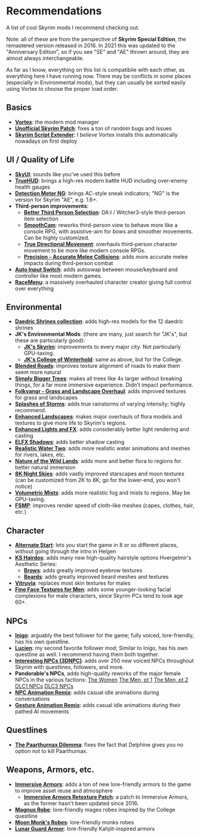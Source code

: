 # Recommendations

A list of cool Skyrim mods I recommend checking out.

Note: all of these are from the perspective of **Skyrim Special Edition**, the remastered version released in 2016. In 2021 this was updated to the "Anniversary Edition", so if you see "SE" and "AE" thrown around, they are almost always interchangeable.

As far as I know, everything on this list is compatibile with each other, as everything here I have running now. There may be conflicts in some places (especially in Environmental mods), but they can usually be sorted easily using Vortex to choose the proper load order.

## Basics

- **[Vortex](https://www.nexusmods.com/about/vortex/)**: the modern mod manager
- **[Unofficial Skyrim Patch](https://www.nexusmods.com/skyrimspecialedition/mods/266)**: fixes a ton of random bugs and issues
- **[Skyrim Script Extender](https://www.nexusmods.com/skyrimspecialedition/mods/30379)**: I _believe_ Vortex installs this automatically nowadays on first deploy

## UI / Quality of Life

- **[SkyUI](https://www.nexusmods.com/skyrimspecialedition/mods/12604)**: sounds like you've used this before
- **[TrueHUD](https://www.nexusmods.com/skyrimspecialedition/mods/62775)**: brings a high-res modern battle HUD including over-enemy health gauges
- **[Detection Meter NG](https://www.nexusmods.com/skyrimspecialedition/mods/77350)**: brings AC-style sneak indicators; "NG" is the version for Skyrim "AE", e.g. 1.6+.
- **Third-person improvements**:
    - **[Better Third Person Selection](https://www.nexusmods.com/skyrimspecialedition/mods/64339)**: DA:I / Witcher3-style third-person item selection
    - **[SmoothCam](https://www.nexusmods.com/skyrimspecialedition/mods/41252)**: reworks third-person view to behave more like a console RPG, with assistive-aim for bows and smoother movements. Can be highly customized.
    - **[True Directional Movement](https://www.nexusmods.com/skyrimspecialedition/mods/51614)**: overhauls third-person character movement to be more like modern console RPGs.
    - **[Precision - Accurate Melee Collisions](https://www.nexusmods.com/skyrimspecialedition/mods/72347)**: adds more accurate melee impacts during third-person combat
- **[Auto Input Switch](https://www.nexusmods.com/skyrimspecialedition/mods/54309)**: adds autoswap between mouse/keyboard and controller like most modern games.
- **[RaceMenu](https://www.nexusmods.com/skyrimspecialedition/mods/19080)**: a massively overhauled character creator giving full control over everything

## Environmental

- **[Daedric Shrines collection](https://next.nexusmods.com/skyrimspecialedition/collections/tdqfkc)**: adds high-res models for the 12 daedric shrines
- **JK's Environmental Mods**: (there are many, just search for "JK's", but these are particularly good):
    - **[JK's Skyrim](https://www.nexusmods.com/skyrimspecialedition/mods/6289)**: improvements to every major city. Not particularly GPU-taxing.
    - **[JK's College of Winterhold](https://www.nexusmods.com/skyrimspecialedition/mods/65676)**: same as above, but for the College.
- **[Blended Roads](https://www.nexusmods.com/skyrimspecialedition/mods/8834)**: improves texture alignment of roads to make them seem more natural
- **[Simply Bigger Trees](https://www.nexusmods.com/skyrimspecialedition/mods/5281)**: makes all trees like 4x larger without breaking things, for a far more immersive experience. Didn't impact performance.
- **[Folkvangr - Grass and Landscape Overhaul](https://www.nexusmods.com/skyrimspecialedition/mods/44899)**: adds improved textures for grass and landscapes
- **[Splashes of Storms](https://www.nexusmods.com/skyrimspecialedition/mods/72115)**: adds true rainstorms of varying intensity; highly recommend.
- **[Enhanced Landscapes](https://www.nexusmods.com/skyrimspecialedition/mods/18162)**: makes major overhauls of flora models and textures to give more life to Skyrim's regions.
- **[Enhanced Lights and FX](https://www.nexusmods.com/skyrimspecialedition/mods/2424)**: adds considerably better light rendering and casting
- **[ELFX Shadows](https://www.nexusmods.com/skyrimspecialedition/mods/63790)**: adds better shadow casting
- **[Realistic Water Two](https://www.nexusmods.com/skyrimspecialedition/mods/2182)**: adds more realistic water animations and meshes for rivers, lakes, etc.
- **[Nature of the Wild Lands](https://www.nexusmods.com/skyrimspecialedition/mods/63604)**: adds more and better flora to regions for better natural immersion
- **[8K Night Skies](https://www.nexusmods.com/skyrimspecialedition/mods/20301)**: adds vastly improved starscapes and moon textures (can be customized from 2K to 8K; go for the lower-end, you won't notice)
- **[Volumetric Mists](https://www.nexusmods.com/skyrimspecialedition/mods/29273)**: adds more realistic fog and mists to regions. May be GPU-taxing.
- **[FSMP](https://www.nexusmods.com/skyrimspecialedition/mods/57339)**: improves render speed of cloth-like meshes (capes, clothes, hair, etc.)

## Character

- **[Alternate Start](https://www.nexusmods.com/skyrimspecialedition/mods/272)**: lets you start the game in 8 or so different places, without going through the intro in Helgen
- **[KS Hairdos](https://www.nexusmods.com/skyrimspecialedition/mods/6817)**: adds many new high-quality hairstyle options
Hvergelmir's Aesthetic Series:
    - **[Brows](https://www.nexusmods.com/skyrimspecialedition/mods/1062)**: adds greatly improved eyebrow textures
    - **[Beards](https://www.nexusmods.com/skyrimspecialedition/mods/1067)**: adds greatly improved beard meshes and textures
- **[Vitruvia](https://www.nexusmods.com/skyrimspecialedition/mods/9112)**: replaces most skin textures for males
- **[Fine Face Textures for Men](https://www.nexusmods.com/skyrimspecialedition/mods/4759)**: adds some younger-looking facial complexions for male characters, since Skyrim PCs tend to look age 60+.

## NPCs

- **[Inigo](https://www.nexusmods.com/skyrimspecialedition/mods/1461)**: arguably the best follower for the game; fully voiced, lore-friendly, has his own questline.
- **[Lucien](https://www.nexusmods.com/skyrimspecialedition/mods/20035)**: my second favorite follower mod; Similar to Inigo, has his own questline as well. I recommend having them both together.
- **[Interesting NPCs (3DNPC)](https://www.nexusmods.com/skyrimspecialedition/mods/29194)**: adds over 250 new voiced NPCs throughout Skyrim with questlines, followers, and more.
- **Pandorable's NPCs**, adds high-quality reworks of the major female NPCs in the various factions:
    [The Women](https://www.nexusmods.com/skyrimspecialedition/mods/19012)
    [The Men, pt 1](https://www.nexusmods.com/skyrimspecialedition/mods/42043)
    [The Men, pt 2](https://www.nexusmods.com/skyrimspecialedition/mods/50617)
    [DLC1 NPCs](https://www.nexusmods.com/skyrimspecialedition/mods/24135)
    [DLC3 NPCs](https://www.nexusmods.com/skyrimspecialedition/mods/30680)
- **[NPC Animation Remix](https://www.nexusmods.com/skyrimspecialedition/mods/63471)**: adds casual idle animations during conversations
- **[Gesture Animation Remix](https://www.nexusmods.com/skyrimspecialedition/mods/64420)**: adds casual idle animations during their pathed AI movements

## Questlines

- **[The Paarthurnax Dilemma](https://www.nexusmods.com/skyrimspecialedition/mods/365)**: fixes the fact that Delphine gives you no option not to kill Paarthurnax.

## Weapons, Armors, etc.

- **[Immersive Armors](https://www.nexusmods.com/skyrimspecialedition/mods/3479)**: adds a ton of new lore-friendly armors to the game to improve asset reuse and atmosphere
    - **[Immersive Armors Retexture Patch](https://www.nexusmods.com/skyrimspecialedition/mods/75891)**: a patch to Immersive Armors, as the former hasn't been updated since 2016.
- **[Magnus Robe](https://www.nexusmods.com/skyrimspecialedition/mods/35623)**: lore-friendly mages robes inspired by the College questline
- **[Moon Monk's Robes](https://www.nexusmods.com/skyrimspecialedition/mods/82495)**: lore-friendly monks robes
- **[Lunar Guard Armor](https://www.nexusmods.com/skyrimspecialedition/mods/75349)**: lore-friendly Kahjiit-inspired armors
